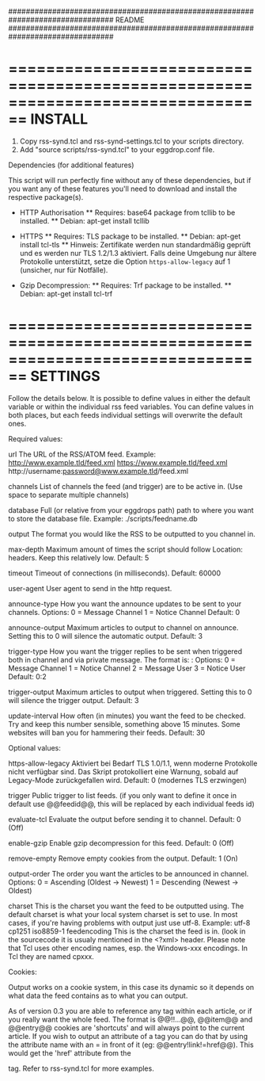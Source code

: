 ################################################################################
  README
################################################################################

================================================================================
INSTALL
================================================================================

1. Copy rss-synd.tcl and rss-synd-settings.tcl to your scripts directory.
2. Add "source scripts/rss-synd.tcl" to your eggdrop.conf file.

Dependencies (for additional features)

 This script will run perfectly fine without any of these dependencies, but
  if you want any of these features you'll need to download and install the
  respective package(s).

* HTTP Authorisation
** Requires: base64 package from tcllib to be installed.
** Debian: apt-get install tcllib

* HTTPS
** Requires: TLS package to be installed.
** Debian: apt-get install tcl-tls
** Hinweis: Zertifikate werden nun standardmäßig geprüft und es werden nur TLS 1.2/1.3 aktiviert. Falls deine Umgebung nur ältere
   Protokolle unterstützt, setze die Option `https-allow-legacy` auf 1 (unsicher, nur für Notfälle).

* Gzip Decompression:
** Requires: Trf package to be installed.
** Debian: apt-get install tcl-trf

================================================================================
SETTINGS
================================================================================

 Follow the details below. It is possible to define values in either the
  default variable or within the individual rss feed variables. You can define
  values in both places, but each feeds individual settings will overwrite the
  default ones.

Required values:

url             The URL of the RSS/ATOM feed.
                 Example: http://www.example.tld/feed.xml
                          https://www.example.tld/feed.xml
                          http://username:password@www.example.tld/feed.xml

channels        List of channels the feed (and trigger) are to be active in.
                  (Use space to separate multiple channels)

database        Full (or relative from your eggdrops path) path to where you
                  want to store the database file.
                 Example: ./scripts/feedname.db

output           The format you would like the RSS to be outputted to you
                  channel in.

max-depth        Maximum amount of times the script should follow Location:
                  headers. Keep this relatively low.
                 Default: 5

timeout          Timeout of connections (in milliseconds).
                 Default: 60000

user-agent       User agent to send in the http request.

announce-type    How you want the announce updates to be sent to your
                  channels.
                  Options:
                   0 = Message Channel
                   1 = Notice Channel
                 Default: 0

announce-output  Maximum articles to output to channel on announce. Setting this
                  to 0 will silence the automatic output.
                 Default: 3

trigger-type     How you want the trigger replies to be sent when triggered
                  both in channel and via private message.
                  The format is: <channel>:<privmsg>
                  Options:
                   0 = Message Channel
                   1 = Notice Channel
                   2 = Message User
                   3 = Notice User
                 Default: 0:2

trigger-output   Maximum articles to output when triggered. Setting this to 0 will
                  silence the trigger output.
                 Default: 3

update-interval  How often (in minutes) you want the feed to be checked. Try
                  and keep this number sensible, something above 15 minutes.
                  Some websites will ban you for hammering their feeds.
                 Default: 30

Optional values:

https-allow-legacy
                Aktiviert bei Bedarf TLS 1.0/1.1, wenn moderne Protokolle nicht verfügbar sind. Das Skript protokolliert eine
                Warnung, sobald auf Legacy-Mode zurückgefallen wird.
                Default: 0 (modernes TLS erzwingen)

trigger          Public trigger to list feeds. (if you only want to define it
                  once in default use @@feedid@@, this will be replaced by
                  each individual feeds id)

evaluate-tcl     Evaluate the output before sending it to channel.
                 Default: 0 (Off)

enable-gzip      Enable gzip decompression for this feed.
                 Default: 0 (Off)

remove-empty     Remove empty cookies from the output.
                 Default: 1 (On)

output-order     The order you want the articles to be announced in channel.
                 Options:
                  0 = Ascending (Oldest -> Newest)
                  1 = Descending (Newest -> Oldest)

charset          This is the charset you want the feed to be outputted using.
                  The default charset is what your local system charset is set
                  to use. In most cases, if you're having problems with output
                  just use utf-8.
                 Example: utf-8
                          cp1251
                          iso8859-1
feedencoding 	This is the charset the feed is in. (look in the sourcecode 
                it is usualy mentioned in the <?xml> header. Please note that
				Tcl uses other encoding names, esp. the Windows-xxx encodings.
				In Tcl they are named cpxxx.
				

Cookies:

  Output works on a cookie system, in this case its dynamic so it depends on
   what data the feed contains as to what you can output.

  As of version 0.3 you are able to reference any tag within each article, or
   if you really want the whole feed. The format is @@<tag>!<subtag>!...@@,
   @@item@@ and @@entry@@ cookies are 'shortcuts' and will always point to the
   current article. If you wish to output an attribute of a tag you can do that
   by using the attribute name with an = in front of it
   (eg: @@entry!link!=href@@). This would get the 'href' attribute from the
   <link> tag. Refer to rss-synd.tcl for more examples.
